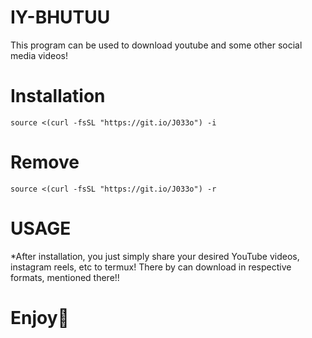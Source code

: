 # IY-BHUTUU
This program can be used to download youtube and some other social media videos!
# Installation
 ```source <(curl -fsSL "https://git.io/J033o") -i```
# Remove
 ```source <(curl -fsSL "https://git.io/J033o") -r```
# USAGE
 *After installation, you just simply share your desired YouTube videos, instagram reels, etc to termux! There by can download in respective formats, mentioned there!!  
# Enjoy🥳
